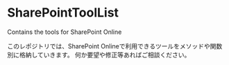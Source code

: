 # SharePointToolList
Contains the tools for SharePoint Online

このレポジトリでは、SharePoint Onlineで利用できるツールをメソッドや関数別に格納していきます。
何か要望や修正等あればご相談ください。

